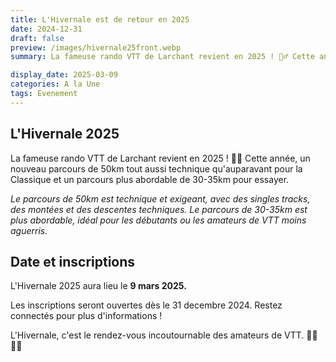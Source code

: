```yaml
---
title: L'Hivernale est de retour en 2025
date: 2024-12-31
draft: false
preview: /images/hivernale25front.webp
summary: La fameuse rando VTT de Larchant revient en 2025 ! 🚵‍♂️ Cette année, un nouveau parcours de 50km tout aussi technique qu'auparavant pour la Classique et un parcours plus abordable de 30-35km pour essayer.

display_date: 2025-03-09
categories: A la Une
tags: Evenement
---
```


## L'Hivernale 2025
La fameuse rando VTT de Larchant revient en 2025 ! 🚵‍♂️ Cette année, un nouveau parcours de 50km tout aussi technique qu'auparavant pour la Classique et un parcours plus abordable de 30-35km pour essayer.

*Le parcours de 50km est technique et exigeant, avec des singles tracks, des montées et des descentes techniques.
Le parcours de 30-35km est plus abordable, idéal pour les débutants ou les amateurs de VTT moins aguerris.*

## Date et inscriptions
L'Hivernale 2025 aura lieu le **9 mars 2025.**

Les inscriptions seront ouvertes dès le 31 decembre 2024. Restez connectés pour plus d'informations !

L'Hivernale, c'est le rendez-vous incoutournable des amateurs de VTT. 🚵‍♂️🚵‍♀️

